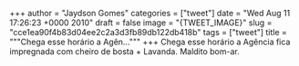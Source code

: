 
+++
author = "Jaydson Gomes"
categories = ["tweet"]
date = "Wed Aug 11 17:26:23 +0000 2010"
draft = false
image = "{TWEET_IMAGE}"
slug = "cce1ea90f4b83d04ee2c2a3d3fb89db122db418b"
tags = ["tweet"]
title = """Chega esse horário a Agên..."""
+++
Chega esse horário a Agência fica impregnada com cheiro de bosta + Lavanda. Maldito bom-ar.
